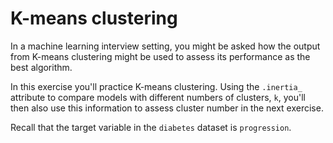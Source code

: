 # K-means clustering
In a machine learning interview setting, you might be asked how the output from K-means clustering might be used to assess its performance as the best algorithm.

In this exercise you'll practice K-means clustering. Using the `.inertia_` attribute to compare models with different numbers of clusters, `k`, you'll then also use this information to assess cluster number in the next exercise.

Recall that the target variable in the `diabetes` dataset is `progression`.
